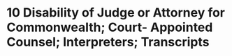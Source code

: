 # 10 Disability of Judge or Attorney for Commonwealth; Court- Appointed Counsel; Interpreters; Transcripts